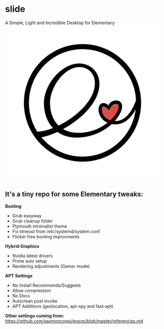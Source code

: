# slide
A Simple, Light and Incredible Desktop for Elementary
![elementary-community](https://raw.githubusercontent.com/saymoncoppi/elementary-post-install/master/elementary-community-black.png "elementary-community")

## It's a tiny repo for some Elementary tweaks:
**Booting**
* Grub easyway 
* Grub cleanup folder
* Plymouth minimalist theme
* Fix timeout from /etc/systemd/system.conf
* Flicker free booting improvments

**Hybrid Graphics**
* Nvidia latest drivers
* Prime auto setup
* Rendering adjustments (Gamer mode)

**APT Settings**
* No Install Recommends/Suggests
* Allow compression
* No Docs
* Autoclean post invoke
* APT Additions (geolocation, apt-spy and fast-apt)

**Other settings coming from:**
https://github.com/saymoncoppi/eosxp/blob/master/referencias.md
